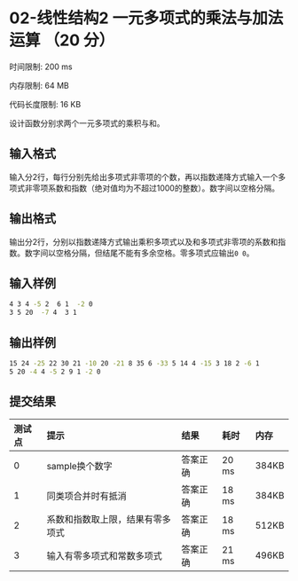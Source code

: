 # 02-线性结构2 一元多项式的乘法与加法运算 （20 分）

时间限制: 200 ms

内存限制: 64 MB

代码长度限制: 16 KB

设计函数分别求两个一元多项式的乘积与和。

## 输入格式

输入分2行，每行分别先给出多项式非零项的个数，再以指数递降方式输入一个多项式非零项系数和指数（绝对值均为不超过1000的整数）。数字间以空格分隔。

## 输出格式

输出分2行，分别以指数递降方式输出乘积多项式以及和多项式非零项的系数和指数。数字间以空格分隔，但结尾不能有多余空格。零多项式应输出`0 0`。

## 输入样例

```bash
4 3 4 -5 2  6 1  -2 0
3 5 20  -7 4  3 1
```

## 输出样例

```bash
15 24 -25 22 30 21 -10 20 -21 8 35 6 -33 5 14 4 -15 3 18 2 -6 1
5 20 -4 4 -5 2 9 1 -2 0
```

## 提交结果

|测试点|提示|结果|耗时|内存|
|:---|:---|:---|:---|:---|
|0|sample换个数字|答案正确|20 ms|384KB|
|1|同类项合并时有抵消|答案正确|18 ms|384KB|
|2|系数和指数取上限，结果有零多项式|答案正确|18 ms|512KB|
|3|输入有零多项式和常数多项式|答案正确|21 ms|496KB|
